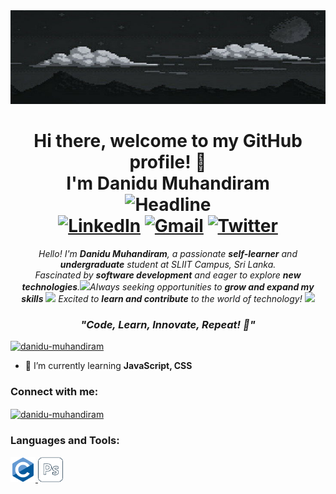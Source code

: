 <div align="center">
<img src="https://github.com/Danidu-Muhandiram/Danidu-Muhandiram/blob/main/px.jpg" alt="Header Image"style="height: 150px; width: 600px;" >
</div>
<h1>
  <div align="center"> Hi there, welcome to my GitHub profile! 👋<br>I'm Danidu Muhandiram
  </div>
    <div align=center>
      <img src="https://readme-typing-svg.herokuapp.com?color=0086F7&size=28&center=true&vCenter=true&width=600&height=50&lines=An+enthusiastic+IT+Undergraduate;Shaping+the+future+of+technology;Line+by+line+💻😁;"alt="Headline"/> 
    </div>
  <div align=center>
        <a href="https://linkedin.com/in/Danidu-Muhandiram"><img src="https://img.shields.io/badge/Linkedin-0077b5?style=flat&logo=linkedin" alt="LinkedIn" /></a>
        <a href="mailto:muhandiramdanidu@gmail.com"><img src="https://img.shields.io/badge/Gmail-D14836?style=flat&logo=gmail&logoColor=white" alt="Gmail" /></a>
        <a href="https://twitter.com/DaniduHasaranga"><img src="https://img.shields.io/badge/Twitter-1DA1F2?style=flat&logo=twitter&logoColor=white" alt="Twitter" /></a>
    </div>
</h1>

<p align="center">
  <em>
    Hello! I'm <b>Danidu Muhandiram</b>, a passionate <b>self-learner</b> and <b>undergraduate</b> student at SLIIT Campus, Sri Lanka. </a><br>
    Fascinated by <b>software development</b> and eager to explore <b>new technologies</b>.<img src="https://github.com/TheDudeThatCode/TheDudeThatCode/blob/master/Assets/Developer.gif" width="30px">Always seeking opportunities to <b>grow and expand my skills</b> <img src="https://github.com/TheDudeThatCode/TheDudeThatCode/blob/master/Assets/Medal.gif" width="20px"> Excited to <b>learn and contribute</b> to the world of technology! <img src="https://github.com/TheDudeThatCode/TheDudeThatCode/blob/master/Assets/Earth.gif" width="18px">
  </em> 
  <br>
  <div align="center">
  <h3><b><i>"Code, Learn, Innovate, Repeat! 🚀"</i></b></h3>
  </div>
</p>

<p align="left"> <a href="https://github.com/ryo-ma/github-profile-trophy"><img src="https://github-profile-trophy.vercel.app/?username=danidu-muhandiram" alt="danidu-muhandiram" /></a> </p>

- 🌱 I’m currently learning **JavaScript, CSS**

<h3 align="left">Connect with me:</h3>
<p align="left">
<a href="https://linkedin.com/in/danidu-muhandiram" target="blank"><img align="center" src="https://raw.githubusercontent.com/rahuldkjain/github-profile-readme-generator/master/src/images/icons/Social/linked-in-alt.svg" alt="danidu-muhandiram" height="30" width="40" /></a>
</p>

<h3 align="left">Languages and Tools:</h3>
<p align="left"> <a href="https://www.cprogramming.com/" target="_blank" rel="noreferrer"> <img src="https://raw.githubusercontent.com/devicons/devicon/master/icons/c/c-original.svg" alt="c" width="40" height="40"/> </a> <a href="https://www.photoshop.com/en" target="_blank" rel="noreferrer"> <img src="https://raw.githubusercontent.com/devicons/devicon/master/icons/photoshop/photoshop-line.svg" alt="photoshop" width="40" height="40"/> </a> </p>
